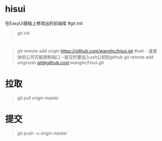 # hisui
在EasyUI基础上修改出的前端库
#git init
> git init
# 
> git remote add origin https://github.com/wanghc/hisui.git
#ssh - 速度快但公司可能限制端口--提交时要加入ssh公钥到github
> git remote add originssh git@github.com:wanghc/hisui.git
# 拉取
> git pull origin master
# 提交
> git push -u origin master 
